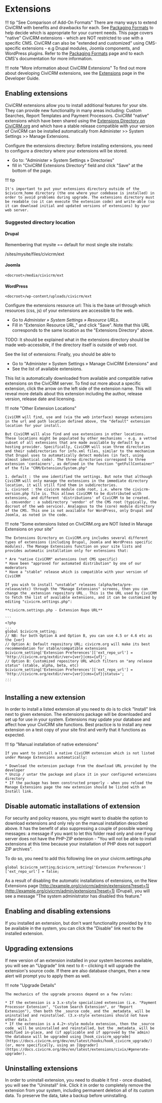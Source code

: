 # Extensions

!!! tip "See Comparison of Add-On Formats"
    There are many ways to extend CiviCRM with benefits and drawbacks for each. See [Packaging Formats](https://docs.civicrm.org/dev/en/latest/extensions/packaging/) to help decide which is appropriate for your current needs. This page covers "native" CiviCRM extensions - which are NOT restricted to use with a specific CMS. CiviCRM can also be "extended and customized" using CMS-specific extensions - e.g Drupal modules, Joomla components, and WordPress plugins. Refer to the [Packaging Formats](https://docs.civicrm.org/dev/en/latest/extensions/packaging/) page and to each CMS's documentation for more information.

!!! note "More information about CiviCRM Extensions"
    To find out more about developing CiviCRM extensions, see the [Extensions](https://docs.civicrm.org/dev/en/latest/extensions/) page in the Developer Guide.

## Enabling extensions

CiviCRM extensions allow you to install additional features for your site. They can provide new functionality in many areas including: Custom Searches, Report Templates and Payment Processors. CiviCRM "native" extensions which have been shared using the [Extensions Directory on CiviCRM.org](http://civicrm.org/extensions) and which have a stable release compatible with your version of CiviCRM can be installed automatically from Administer >> System Settings >> Manage Extensions.

Configure the extensions directory:
 Before installing extensions, you need to configure a directory where your extensions will be stored.

* Go to: "Administer » System Settings » Directories"
* fill in "CiviCRM Extensions Directory" field and click "Save" at the bottom of the page.

!!! tip

    It's important to put your extensions directory outside of the $civicrm_home directory (the one where your codebase is installed) in order to avoid problems during upgrade. The extensions directory must be readable (so it can execute the extension code) and write-able (so it can download initial and updated versions of extensions) by your web server.


### Suggested directory location

#### Drupal

Remembering that mysite == default for most single site installs:

<docroot>/sites/mysite/files/civicrm/ext

#### Joomla

`<docroot>/media/civicrm/ext`

#### WordPress

`<docroot>/wp-content/uploads/civicrm/ext`


Configure the extensions resource url:
 This is the base url through which resources (css, js) of your extensions are accessible to the web.

* Go to *Administer » System Settings » Resource URLs*.
* Fill in "<label for="extensionsURL">Extension Resource URL</label>," and click "Save".
 Note that this URL corresponds to the same location as the "Extensions Directory" above.

TODO: It should be explained what in the extensions directory should be made web-accessible, if the directory itself is outside of web root.

See the list of extensions:
 Finally, you should be able to

* Go to "Administer » System Settings » Manage CiviCRM Extensions" and
* See the list of available extensions.

This list is automatically downloaded from available and compatible native extensions on the CiviCRM server. To find out more about a specific extension, click the arrow on the left side of the extension name. This will reveal more details about this extension including the author, release version, release date and licensing.

!!! note "Other Extension Locations"

    CiviCRM will find, use and (via the web interface) manage extensions in the url and path location defined above, the "default" extension location for your install.

    But CiviCRM will also find and use extensions in other locations. These locations might be populated by other mechanisms - e.g. a vetted subset of all extensions that are made available by default by a hosting provider. Specifically, CiviCRM will scan three directories and their subdirectories for info.xml files, similar to the mechanism that Drupal uses to automatically detect modules (in fact, using almost identical code). The three directories correspond to three extension 'containers', as defined in the function "getFullContainer" of the file "CRM/Extension/System.php"

    1. default : the one identified the settings. But note that although CiviCRM will only manage the extensions in the immediate directory location, it will still find them in subdirectories.
    1. civiroot : the civicrm module code root, i.e. where the civicrm-version.php file is. This allows CiviCRM to be distributed with extensions, and different 'distributions' of CiviCRM to be created.
    1. cmsvendor : a subdirectory 'vendor' of the CMS root (typically, the docroot of the web service). Analagous to the (core) module directory of the CMS. This one is not available for WordPress, only Drupal and Joomla, as noted in the code.

!!! note "Some extensions listed on CIviCRM.org are NOT listed in Manage Extensions on your site"

    The Extensions Directory on CiviCRM.org includes several different types of extensions (including Drupal, Joomla and WordPress specific modules). The Manage Extensions function on your site lists and provides automatic installation only for extensions that:

    * Are "native CiviCRM" extensions (not CMS specific)
    * Have been "approved for automated distribution" by one of our moderators
    * Have a "stable" release which is compatible with your version of CiviCRM

    If you wish to install "unstable" releases (alpha/beta/pre-release/etc) through the "Manage Extensions" screens, then you can change the _extension repository URL_. This is the URL used by CiviCRM to fetch the list of available extensions, and it can be customized by editing "civicrm.settings.php":

    **civicrm.settings.php - Extension Repo URL**

    ```
    <?php
    ...
    global $civicrm_setting;
    // NB: for both Option A and Option B, you can use 4.5 or 4.6 etc as the {ver}
    // Option A: Default repository URL; civicrm.org will make its best recommendation for stable/compatible extensions
    $civicrm_setting['Extension Preferences']['ext_repo_url'] = 'http://civicrm.org/extdir/ver={ver}|cms={uf}';
    // Option B: Customized repository URL which filters on "any release status" (stable, alpha, beta, etc)
    $civicrm_setting['Extension Preferences']['ext_repo_url'] = 'http://civicrm.org/extdir/ver={ver}|cms={uf}|status=';
    ...
    ```


## Installing a new extension

In order to install a listed extension all you need to do is to click "Install" link next to given extension. The extensions package will be downloaded and set up for use in your system. Extensions may update your database and affect how your CiviCRM site functions. Best practice is to install any new extension on a test copy of your site first and verify that it functions as expected.

!!! tip "Manual installation of native extensions"

    If you want to install a native CiviCRM extension which is not listed under Manage Extensions automatically:

    * Download the extension package from the download URL provided by the developer
    * Unzip / untar the package and place it in your configured extensions directory
    * If the package has been constructed properly - when you reload the Manage Extensions page the new extension should be listed with an Install link.

## Disable automatic installations of extension

For security and policy reasons, you might want to disable the option to download extensions and only rely on the manual installation described above. It has the benefit of also suppressing a couple of possible warning messages: a message if you want to let this folder read only and one if your server does not have the PHP-ZIP extension - "You will not be able to install extensions at this time because your installation of PHP does not support ZIP archives".

To do so, you need to add this following line on your civicrm.settings.php

```
global $civicrm_setting;$civicrm_setting['Extension Preferences']['ext_repo_url'] = false;
```

As a result of disabling the automatic installations of extensions, on the New Extensions page [http://example.org/civicrm/admin/extensions?reset=1](http://example.org/civicrm/admin/extensions?reset=1) (Drupal), you will see a message "The system administrator has disabled this feature."

## Enabling and disabling extensions

If you installed an extension, but don't want functionality provided by it to be available in the system, you can click the "Disable" link next to the installed extension.

## Upgrading extensions

If new version of an extension installed in your system becomes available, you will see an "Upgrade" link next to it – clicking it will upgrade the extension's source code. If there are also database changes, then a new alert will prompt you to apply them as well.

!!! note "Upgrade Details"

    The mechanics of the upgrade process depend on a few rules:

    * If the extension is a 3.x-style specialized extension (i.e. "Payment Processor Extension", "Custom Search Extension", or "Report Extension"), then both the _source code_ and the _metadata_ will be uninstalled and reinstalled. (3.x-style extensions should not have other data.)
    * If the extension is a 4.2+-style module extension, then the _source code_ will be uninstalled and reinstalled, but the _metadata_ will be modified in-place, and (if applicable and if approved by the admin) the database will be upgraded using [hook_civicrm_upgrade](https://docs.civicrm.org/dev/en/latest/hooks/hook_civicrm_upgrade/) (or, more specifically, using an [Upgrader](https://docs.civicrm.org/dev/en/latest/extensions/civix/#generate-upgrader).

## Uninstalling extensions

In order to uninstall extension, you need to disable it first - once disabled, you will see the "Uninstall" link. Click it in order to completely remove the extension from your system, including permanent deletion all of its custom data. To preserve the data, take a backup before uninstalling.
